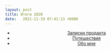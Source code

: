 ```yaml
---
layout: post
title: Итоги 2020
date:   2021-11-19 07:41:13 +0900
---
```


<header>
<nav>
<ul>
<li>
  <a href="/">Записки продакта</a>
</li>
<li>
  <a href="/">Путешествия</a>
</li>
<li>
  <a href="/_posts/About_me.md">Обо мне</a>
</li>
</ul>
</nav>
</header>

